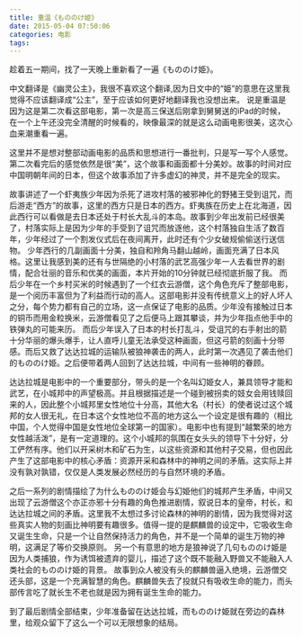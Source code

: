 ```yaml
---
title: 重温《もののけ姫》
date: 2015-05-04 07:50:06
categories: 电影
tags:
---
```

趁着五一期间，找了一天晚上重新看了一遍《もののけ姫》。
<!-- more -->
中文翻译是《幽灵公主》，我很不喜欢这个翻译,因为日文中的“姫”的意思在这里我觉得不应该翻译成“公主”，至于应该如何更好地翻译我也没想出来。
说是重温是因为这是第二次看这部电影，第一次是高三保送后刚拿到舅舅送的iPad的时候，在一个上午还没完全清醒的时候看的，映像最深的就是这么动画电影很美，这次心血来潮重看一遍。

这里并不是想对整部动画电影的品质和思想进行一番批判，只是写一写个人感觉。
第二次看完后的感觉依然是很“美”，这个故事和画面都十分美妙。故事的时间对应中国明朝年间的日本，但这个故事添加了许多虚幻的神灵，并不是完全的现实。

故事讲述了一个虾夷族少年因为杀死了进攻村落的被邪神化的野猪王受到诅咒，而后游走“西方”的故事，这里的西方只是日本的西方。虾夷族在历史上在北海道，因此西行可以看做是去日本还处于村长大乱斗的本岛。故事到少年出发前已经很美了，村落实际上是因为少年的手受到了诅咒而放逐他，这个村落独自生活了数百年，少年经过了一个割发仪式后在夜间离开，此时还有个少女破规偷偷送行送信物。
少年西行的几副画面十分美，独自和羚角马翻山越岭，画面充满了日本风格。这里让我感到美的还有与世隔绝的小村落的武艺高强少年一人去看世界的剧情，配合壮丽的音乐和优美的画面，本片开始的10分钟就已经彻底折服了我。
而后少年在一个乡村买米的时候遇到了一个红衣云游僧，这个角色充斥了整部电影，是一个阅历丰富但为了利益而行动的高人。这部电影并没有传统意义上的好人坏人之分，每个势力都有自己的立场，这一点保证了电影的品质。少年没有接触过日本的铜币而用金粒换米，云游僧看见了之后便马上跟其攀谈，并为少年指点他手中的铁弹丸的可能来历。
而后少年误入了日本的村长打乱斗，受诅咒的右手射出的箭十分华丽的爆头爆手，让人直呼儿童无法承受这种画面，但这弓箭的刻画十分带感。而后又救了达达拉城的运输队被狼神袭击的两人，此时第一次遇见了袭击他们的もののけ姫。之后便带着两人回到了达达拉城，中间有一些神明的眷顾。

达达拉城是电影中的一个重要部分，带头的是一个名叫幻姫女人，兼具领导才能和武艺，在小城邦中的声望极高。并且根据描述是一个碰到被拐卖的妓女会用钱赎回来的人，因此整个小城邦里女性地位十分高，其他大名（村长）的使者说过这个城邦的女人很无礼，在日本这个女性地位不高的地方这么一个设定是很有趣的（相比中国，个人觉得中国是女性地位全球第一的国家）。电影中也有提到“越繁荣的地方女性越活泼”，是有一定道理的。这个小城邦的氛围在女头头的领导下十分好，分工俨然有序。他们以开采树木和矿石为生，以这些资源和其他村子交易，但也因此产生了这部电影中的核心矛盾：资源开采和森林中的神明之间的矛盾。这实际上并没有孰对孰错，仅仅是人类发展必然经历的与自然环境的矛盾。

之后一系列的剧情描绘了为什么もののけ姫会与幻姫他们的城邦产生矛盾，中间又出现了云游僧这个亦正亦邪十分有趣的角色推进剧情，叙说日本的皇帝，村长，和达达拉城之间的矛盾。这里我不太想过多讨论森林的神明的剧情，因为我觉得对这些真实人物的刻画比神明要有趣很多。值得一提的是麒麟兽的设定中，它吸收生命又诞生生命，只是一个让自然保持活力的角色，并不是一个简单的诞生万物的神明，这满足了等价交换原则。
另一个有意思的地方是狼神说了几句もののけ姫是因为人类捕狼，作为诱饵被遗弃的婴儿，描述了这个既不能融入野兽又不能融入人类社会的もののけ姫的背景。
故事到众人被没有头的麒麟兽逼入绝境，云游僧交还头部，这是一个充满智慧的角色。麒麟兽失去了投就只有吸收生命的能力，而头部传言吃了就长生不老也就是因为拥有诞生生命的能力。

到了最后剧情全部结束，少年准备留在达达拉城，而もののけ姫就在旁边的森林里，给观众留下了这么一个可以无限想象的结局。
